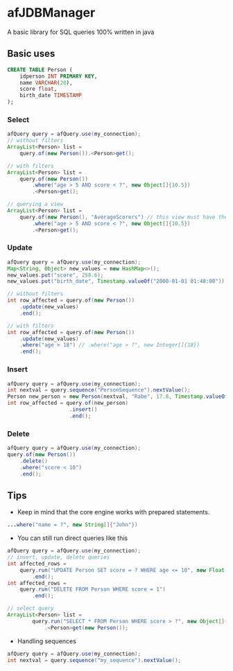 # afJDBManager
A basic library  for SQL queries 100% written in java
## Basic uses
```sql
CREATE TABLE Person ( 
	idperson INT PRIMARY KEY, 
	name VARCHAR(20),
	score float,
	birth_date TIMESTAMP
);
```
### Select
```java
afQuery query = afQuery.use(my_connection);
// without filters
ArrayList<Person> list =
    query.of(new Person()).<Person>get();

// with filters
ArrayList<Person> list =
    query.of(new Person())
        .where("age > 5 AND score < ?", new Object[]{10.5})
        .<Person>get();

// querying a view
ArrayList<Person> list =
    query.of(new Person(), "AverageScorers") // this view must have the same structure as Person
        .where("age > 5 AND score < ?", new Object[]{10.5})
        .<Person>get();
```
### Update
```java
afQuery query = afQuery.use(my_connection);
Map<String, Object> new_values = new HashMap<>();
new_values.put("score", 258.6);
new_values.put("birth_date", Timestamp.valueOf("2000-01-01 01:48:00"));

// without filters
int row_affected = query.of(new Person())
    .update(new_values)
    .end();

// with filters
int row_affected = query.of(new Person())
    .update(new_values)
    .where("age > 18") // .where("age > ?", new Integer[]{18})
    .end();
```

### Insert
```java
afQuery query = afQuery.use(my_connection);
int nextval = query.sequence("PersonSequence").nextValue();
Person new_person = new Person(nextval, "Rabe", 17.8, Timestamp.valueOf("2010-04-01 00:02:11"));
int row_affected = query.of(new_person)
                    .insert()
                    .end();
```
### Delete
```java
afQuery query = afQuery.use(my_connection);
query.of(new Person())
    .delete()
    .where("score < 10")
    .end();
```

## Tips

* Keep in mind that the core engine works with prepared statements.
```java
...where("name = ?", new String[]{"John"})
```
* You can still run direct queries like this
```java
afQuery query = afQuery.use(my_connection);
// insert, update, delete queries
int affected_rows = 
    query.run("UPDATE Person SET score = ? WHERE age <= 10", new Float[]{8})
        .end();
int affected_rows =
    query.run("DELETE FROM Person WHERE score = 1")
        .end();

// select query
ArrayList<Person> list = 
        query.run("SELECT * FROM Person WHERE score > ?", new Object[]{0})
            .<Person>get(new Person());
```

* Handling sequences
```java
afQuery query = afQuery.use(my_connection);
int nextval = query.sequence("my_sequence").nextValue();

```